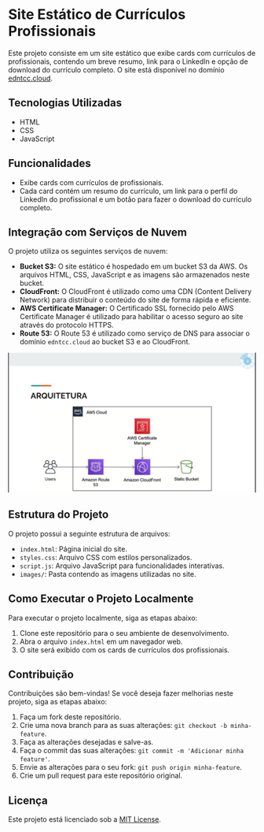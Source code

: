 # Site Estático de Currículos Profissionais

Este projeto consiste em um site estático que exibe cards com currículos de profissionais, contendo um breve resumo, link para o LinkedIn e opção de download do currículo completo. O site está disponível no domínio [edntcc.cloud](https://edntcc.cloud).

## Tecnologias Utilizadas

- HTML
- CSS
- JavaScript

## Funcionalidades

- Exibe cards com currículos de profissionais.
- Cada card contém um resumo do currículo, um link para o perfil do LinkedIn do profissional e um botão para fazer o download do currículo completo.

## Integração com Serviços de Nuvem

O projeto utiliza os seguintes serviços de nuvem:

- **Bucket S3:** O site estático é hospedado em um bucket S3 da AWS. Os arquivos HTML, CSS, JavaScript e as imagens são armazenados neste bucket.
- **CloudFront:** O CloudFront é utilizado como uma CDN (Content Delivery Network) para distribuir o conteúdo do site de forma rápida e eficiente.
- **AWS Certificate Manager:** O Certificado SSL fornecido pelo AWS Certificate Manager é utilizado para habilitar o acesso seguro ao site através do protocolo HTTPS.
- **Route 53:** O Route 53 é utilizado como serviço de DNS para associar o domínio `edntcc.cloud` ao bucket S3 e ao CloudFront.

<img src="arqedntcccloud.png" alt="esquema arquitetura cloud">

## Estrutura do Projeto

O projeto possui a seguinte estrutura de arquivos:

- `index.html`: Página inicial do site.
- `styles.css`: Arquivo CSS com estilos personalizados.
- `script.js`: Arquivo JavaScript para funcionalidades interativas.
- `images/`: Pasta contendo as imagens utilizadas no site.

## Como Executar o Projeto Localmente

Para executar o projeto localmente, siga as etapas abaixo:

1. Clone este repositório para o seu ambiente de desenvolvimento.
2. Abra o arquivo `index.html` em um navegador web.
3. O site será exibido com os cards de currículos dos profissionais.

## Contribuição

Contribuições são bem-vindas! Se você deseja fazer melhorias neste projeto, siga as etapas abaixo:

1. Faça um fork deste repositório.
2. Crie uma nova branch para as suas alterações: `git checkout -b minha-feature`.
3. Faça as alterações desejadas e salve-as.
4. Faça o commit das suas alterações: `git commit -m 'Adicionar minha feature'`.
5. Envie as alterações para o seu fork: `git push origin minha-feature`.
6. Crie um pull request para este repositório original.

## Licença

Este projeto está licenciado sob a [MIT License](LICENSE).

